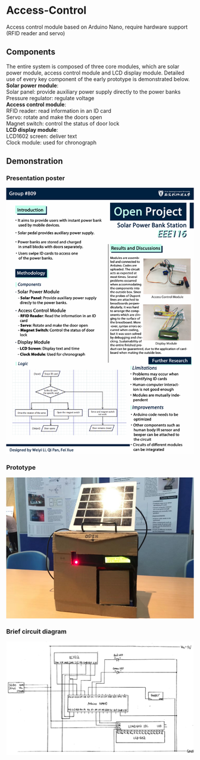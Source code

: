 # Access-Control
Access control module based on Arduino Nano, require hardware support (RFID reader and servo)
## Components  
The entire system is composed of three core modules, which are solar power module, access control module and LCD display module. Detailed use of every key component of the early prototype is demonstrated below.  
**Solar power module**:  
Solar panel: provide auxiliary power supply directly to the power banks  
Pressure regulator: regulate voltage  
**Access control module**:  
RFID reader: read information in an ID card  
Servo: rotate and make the doors open  
Magnet switch: control the status of door lock  
**LCD display module**:  
LCD1602 screen: deliver text  
Clock module: used for chronograph  
## Demonstration
### Presentation poster
![Image](https://github.com/weiyi-li/Access-Control/blob/master/Image/Poster.jpg)
### Prototype
![Image](https://github.com/weiyi-li/Access-Control/blob/master/Image/1.jpg)
### Brief circuit diagram
![Image](https://github.com/weiyi-li/Access-Control/blob/master/Image/Circuit.jpg)
